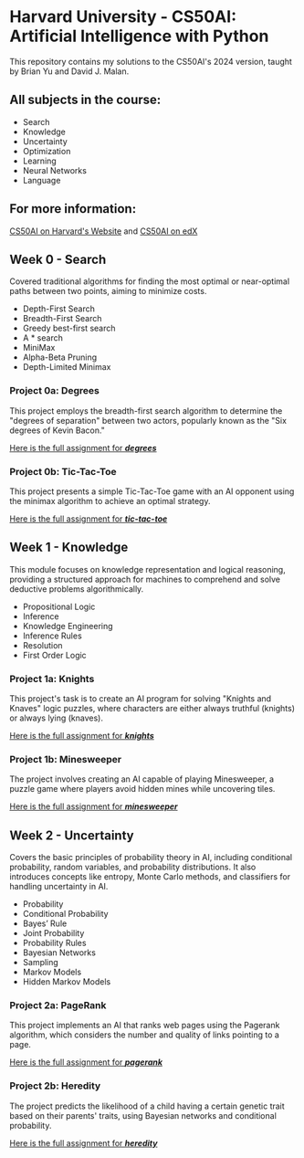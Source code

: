 
# Harvard University - CS50AI: Artificial Intelligence with Python
This repository contains my solutions to the CS50AI's 2024 version, taught by Brian Yu and David J. Malan. 

## All subjects in the course:
- Search
- Knowledge
- Uncertainty
- Optimization
- Learning
- Neural Networks
- Language

## For more information:
<a href="https://cs50.harvard.edu/ai/2024/ " target="_blank">CS50AI on Harvard's Website</a> and <a href="https://www.edx.org/learn/artificial-intelligence/harvard-university-cs50-s-introduction-to-artificial-intelligence-with-python " target="_blank">CS50AI on edX</a>


## Week 0 - Search
Covered traditional algorithms for finding the most optimal or near-optimal paths between two points, aiming to minimize costs.

- Depth-First Search
- Breadth-First Search
- Greedy best-first search
- A * search
- MiniMax
- Alpha-Beta Pruning
- Depth-Limited Minimax

### Project 0a: Degrees
This project employs the breadth-first search algorithm to determine the "degrees of separation" between two actors, popularly known as the "Six degrees of Kevin Bacon."

<a href="https://cs50.harvard.edu/ai/2024/projects/0/degrees/ " target="_blank">Here is the full assignment for **_degrees_**</a>

### Project 0b: Tic-Tac-Toe
This project presents a simple Tic-Tac-Toe game with an AI opponent using the minimax algorithm to achieve an optimal strategy.

<a href="https://cs50.harvard.edu/ai/2024/projects/0/tictactoe/" target="_blank">Here is the full assignment for **_tic-tac-toe_**</a>

## Week 1 - Knowledge
This module focuses on knowledge representation and logical reasoning, providing a structured approach for machines to comprehend and solve deductive problems algorithmically.

- Propositional Logic
- Inference
- Knowledge Engineering
- Inference Rules
- Resolution
- First Order Logic

### Project 1a: Knights
This project's task is to create an AI program for solving "Knights and Knaves" logic puzzles, where characters are either always truthful (knights) or always lying (knaves).

<a href="https://cs50.harvard.edu/ai/2024/projects/1/knights/" target="_blank">Here is the full assignment for **_knights_**</a>

### Project 1b: Minesweeper
The project involves creating an AI capable of playing Minesweeper, a puzzle game where players avoid hidden mines while uncovering tiles. 

<a href="https://cs50.harvard.edu/ai/2024/projects/1/minesweeper/" target="_blank">Here is the full assignment for **_minesweeper_**</a>

## Week 2 - Uncertainty
Covers the basic principles of probability theory in AI, including conditional probability, random variables, and probability distributions. It also introduces concepts like entropy, Monte Carlo methods, and classifiers for handling uncertainty in AI.

- Probability
- Conditional Probability
- Bayes’ Rule
- Joint Probability
- Probability Rules
- Bayesian Networks
- Sampling
- Markov Models
- Hidden Markov Models

### Project 2a: PageRank
This project implements an AI that ranks web pages using the Pagerank algorithm, which considers the number and quality of links pointing to a page.

<a href="https://cs50.harvard.edu/ai/2024/projects/2/pagerank/" target="_blank">Here is the full assignment for **_pagerank_**</a>

### Project 2b: Heredity
The project predicts the likelihood of a child having a certain genetic trait based on their parents' traits, using Bayesian networks and conditional probability.

<a href="https://cs50.harvard.edu/ai/2024/projects/2/heredity/" target="_blank">Here is the full assignment for **_heredity_**</a>
